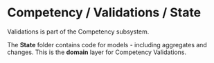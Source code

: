 # Competency / Validations / State

Validations is part of the Competency subsystem.
  
The **State** folder contains code for models - including aggregates and changes. This is the **domain** layer for Competency Validations.

